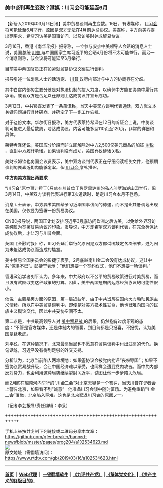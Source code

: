 ### 美中谈判再生变数？港媒：川习会可能延至6月
------------------------

<div class="post_content" itemprop="articleBody">
 <p>
  【新唐人2019年03月16日讯】美中贸易谈判再生变数。16日，有港媒称，
  <a href="https://www.ntdtv.com/gb/川习会.htm">
   川习会
  </a>
  将可能延至6月举行，原因是双方无法在4月前达成协议。美媒称，中方向美方提出两要求，希望习访美是国事访问，以及访美时达成贸易协议。
 </p>
 <p>
  3月16日，香港《南华早报》报导称，一位参与安排中美领导人会晤的消息人士说，美国总统
  <a href="https://www.ntdtv.com/gb/川普.htm">
   川普
  </a>
  与中国国家主席习近平的会晤4月份将不太可能举行。而另一个消息则称，该会议将可能延至6月举行。
 </p>
 <p>
  目前美中两国官员正在加紧就贸易协议文案进行谈判。
 </p>
 <p>
  报导引述一位消息人士的话透露，
  <a href="https://www.ntdtv.com/gb/川普.htm">
   川普
  </a>
  政府内部对与中方的协商存在分歧。
 </p>
 <p>
  其中白宫内部的主要分歧是对执法机制的投入力度，以确保中方能在协商中履行其承诺，或者双方是否足以在原则上达成协议并宣布成功。
 </p>
 <p>
  3月12日，中共官媒发表了一条简讯称，当天中美双方谈判代表通话，双方就文本关键问题进行具体磋商，并确定了下一步工作安排。
 </p>
 <p>
  对于这份文本，华尔街日报称，美方代表莱特希泽在12日的听证会上说，中美谈判可能进入最后数周，若达成协议，内容可能多达110页至120页，非常的详细和具体。
 </p>
 <p>
  莱特希泽还说，美国应分阶段而非立即解除对中方2,500亿美元商品的加征
  <a href="https://www.ntdtv.com/gb/关税.htm">
   关税
  </a>
  ，直到中方履行承诺。如果谈判没有成功，美国有权诉诸关税。
 </p>
 <p>
  美财长姆钦也向国会议员表示，美中双方谈判代表正在仔细阅读相关文件，他预期谈判的要素近期内能够定案。但
  <a href="https://www.ntdtv.com/gb/川习会.htm">
   川习会
  </a>
  意外推迟。
 </p>
 <p>
  <strong>
   中方向美方提出两要求
  </strong>
 </p>
 <p>
  “川习会”原本预计将于3月底在川普位于佛罗里达州的私人别墅海湖庄园举行，但3月14日，中美双方谈判代表进行第3次通话时，确定川习会本月不登场。
 </p>
 <p>
  消息人士表示，中方要求美国给予习近平国事访问的待遇，而不是让其低调地出现在美国，仅仅是为签署一份贸易协议。
 </p>
 <p>
  CNBC报导说，两国正计划安排习近平3月底访问欧洲之后访美，以免给外界习访美纯属为签署贸易协议的印象。报导说，中方却希望双方谈判代表，在完全确保达成协议后，才让习与川普会面。
 </p>
 <p>
  英国《金融时报》称，川习会延后举行的原因是双方都试图敲定各项细节，避免因为未能达成协议而造成的尴尬。
 </p>
 <p>
  美中贸易全国委员会的彭捷宁表示，2月底越南川金二会没有达成协议，这让中共“惊惧不已”。彭捷宁表示：“他们想要一个签约仪式，他们不想要一场谈判。”
 </p>
 <p>
  香港政治学者刘平认为，多年来，中共政府以不公平的贸易政策进行对美贸易，而且没有试图改变这种政策的打算。因此，美中两国短期内达成经贸协议的可能性很小。
 </p>
 <p>
  他说：主要是两方面的原因，第一是近些年，由于中共当局在国内大力煽动民族主义情绪。所以在中美贸易谈判中，即便是对美方技术性妥协，他也很难向国内的民族主义舆论交代，因此中共妥协空间不太。
 </p>
 <p>
  第二点是，中共最高领导人对
  <a href="https://www.ntdtv.com/gb/美中贸易战.htm">
   美中贸易战
  </a>
  的后果，仍然抱有过度乐观的态度：“不管是官方媒体，还是体制内的智囊，到目前都是只报喜，不报忧，认为美国是纸老虎。
 </p>
 <p>
  刘平说，在这种情况下，北京最高当局也不愿意在贸易谈判中付出过高的代价。换句话说，习近平没有得到足够的外交支持。
 </p>
 <p>
  分析认为，北京当前陷入两难境地：如果签协议会被党内批评“丧权辱国”；如果不签协议贸易战升级，会让中国经济难以承受，也同样会遭到党内攻击。而中共内部反对势力，也会利用这种局势继续掣肘习近平，试图让他一步步陷入危局。
 </p>
 <p>
  而2月底在越南河内举行的“川金二会”对北京无疑是一个警钟，当天川普在记者会上警告北京，如果看不到“诚意”，他准备川习会谈中随时离场。为避免重蹈“川金二会”覆辙，北京陷入两难，这也是北京延迟川习会的原因之一。
 </p>
 <p>
  （记者李芸报导/责任编辑：李泉）
 </p>
 <div class="single_ad">
 </div>
</div>

+++++++++++++++++++++++++++++++++++++++++++++++++++++++++++<br/><br/>
手机上长按并复制下列链接或二维码分享本文章：<br/>
https://github.com/gfw-breaker/banned-news/blob/master/pages/prog204/a102534623.md <br/>
<a href='https://github.com/gfw-breaker/banned-news/blob/master/pages/prog204/a102534623.md'><img src='https://github.com/gfw-breaker/banned-news/blob/master/pages/prog204/a102534623.md.png'/></a> <br/>
原文地址（需翻墙访问）：https://www.ntdtv.com/gb/2019/03/16/a102534623.html


------------------------
#### [首页](https://github.com/gfw-breaker/banned-news/blob/master/README.md) &nbsp;|&nbsp; [Web代理](https://github.com/labour-camp/helloworld) &nbsp;|&nbsp; [一键翻墙软件](https://github.com/gfw-breaker/nogfw/blob/master/README.md) &nbsp;| [《九评共产党》](https://github.com/gfw-breaker/9ping.md/blob/master/README.md#九评之一评共产党是什么) | [《解体党文化》](https://github.com/gfw-breaker/jtdwh.md/blob/master/README.md) | [《共产主义的终极目的》](https://github.com/gfw-breaker/gczydzjmd.md/blob/master/README.md)

